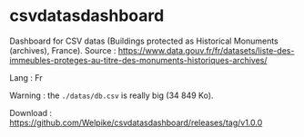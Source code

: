 # csvdatasdashboard
Dashboard for CSV datas (Buildings protected as Historical Monuments (archives), France). Source : https://www.data.gouv.fr/fr/datasets/liste-des-immeubles-proteges-au-titre-des-monuments-historiques-archives/

Lang : Fr

Warning : the `./datas/db.csv` is really big (34 849 Ko).

Download : https://github.com/Welpike/csvdatasdashboard/releases/tag/v1.0.0
